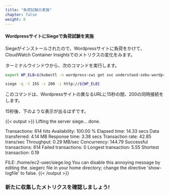 ```yaml
---
title: "負荷試験の実施"
chapter: false
weight: 8
---
```


<!--
#### Run Siege to Load Test your Wordpress Site
-->
#### WordpressサイトにSiegeで負荷試験を実施

<!--
Now that Siege has been installed, we're going to generate some load to our Wordpress site and see the metrics change in CloudWatch Container Insights.
-->
Siegeがインストールされたので、Wordpressサイトに負荷をかけて、CloudWatch Container Insightsでのメトリクスの変化をみます。

<!--
From your terminal window, run the following command.
-->
ターミナルウインドウから、次のコマンドを実行します。

```bash
export WP_ELB=$(kubectl -n wordpress-cwi get svc understood-zebu-wordpress -o jsonpath="{.status.loadBalancer.ingress[].hostname}")

siege -q -t 15S -c 200 -i http://${WP_ELB}
```

<!--
This command tells Siege to run 200 concurrent connections to your Wordpress site at varying URLS for 15 seconds.
-->
このコマンドは、Wordpressサイトの異なるURLに15秒の間、200の同時接続をします。

<!--
After the 15 seconds, you should see an output like the one below.
-->
15秒後、下のような表示が出るはずです。

{{< output >}}
Lifting the server siege...      done.

Transactions:                    614 hits
Availability:                 100.00 %
Elapsed time:                  14.33 secs
Data transferred:               4.14 MB
Response time:                  3.38 secs
Transaction rate:              42.85 trans/sec
Throughput:                     0.29 MB/sec
Concurrency:                  144.79
Successful transactions:         614
Failed transactions:               0
Longest transaction:            5.55
Shortest transaction:           0.19
 
FILE: /home/ec2-user/siege.log
You can disable this annoying message by editing
the .siegerc file in your home directory; change
the directive 'show-logfile' to false.
{{< /output >}}

<!--
### Now let's go view our newly collected metrics!
-->
### 新たに収集したメトリクスを確認しましょう!